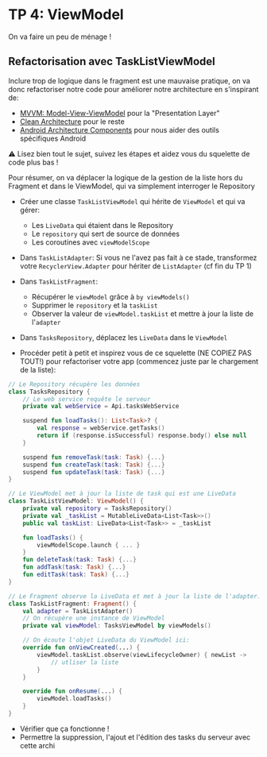 # TP 4: ViewModel

On va faire un peu de ménage !

## Refactorisation avec TaskListViewModel

Inclure trop de logique dans le fragment est une mauvaise pratique, on va donc refactoriser notre code pour améliorer notre architecture en s'inspirant de:

- [MVVM: Model-View-ViewModel](https://en.wikipedia.org/wiki/Model%E2%80%93view%E2%80%93viewmodel) pour la "Presentation Layer"
- [Clean Architecture](https://blog.cleancoder.com/uncle-bob/2012/08/13/the-clean-architecture.html) pour le reste
- [Android Architecture Components](https://developer.android.com/topic/libraries/architecture) pour nous aider des outils spécifiques Android

⚠️ Lisez bien tout le sujet, suivez les étapes et aidez vous du squelette de code plus bas !

Pour résumer, on va déplacer la logique de la gestion de la liste hors du Fragment et dans le ViewModel, qui va simplement interroger le Repository

- Créer une classe `TaskListViewModel` qui hérite de `ViewModel` et qui va gérer:  
  - Les `LiveData` qui étaient dans le Repository
  - Le `repository` qui sert de source de données
  - Les coroutines avec `viewModelScope`

- Dans `TaskListAdapter`: Si vous ne l'avez pas fait à ce stade, transformez votre `RecyclerView.Adapter` pour hériter de `ListAdapter` (cf fin du TP 1)

- Dans `TaskListFragment`:
  - Récupérer le `viewModel` grâce à `by viewModels()`
  - Supprimer le `repository` et la `taskList`
  - Observer la valeur de `viewModel.taskList` et mettre à jour la liste de l'`adapter`

- Dans `TasksRepository`, déplacez les `LiveData` dans le `ViewModel`

- Procéder petit à petit et inspirez vous de ce squelette (NE COPIEZ PAS TOUT!) pour refactoriser votre app (commencez juste par le chargement de la liste):

```kotlin
// Le Repository récupère les données
class TasksRepository {
    // Le web service requête le serveur
    private val webService = Api.tasksWebService

    suspend fun loadTasks(): List<Task>? {
        val response = webService.getTasks()
        return if (response.isSuccessful) response.body() else null
    }

    suspend fun removeTask(task: Task) {...}
    suspend fun createTask(task: Task) {...}
    suspend fun updateTask(task: Task) {...}
}

// Le ViewModel met à jour la liste de task qui est une LiveData
class TaskListViewModel: ViewModel() {
    private val repository = TasksRepository()
    private val _taskList = MutableLiveData<List<Task>>()
    public val taskList: LiveData<List<Task>> = _taskList

    fun loadTasks() {
        viewModelScope.launch { ... }
    }
    fun deleteTask(task: Task) {...}
    fun addTask(task: Task) {...}
    fun editTask(task: Task) {...}
}

// Le Fragment observe la LiveData et met à jour la liste de l'adapter:
class TaskListFragment: Fragment() {
    val adapter = TaskListAdapter()
    // On récupère une instance de ViewModel
    private val viewModel: TasksViewModel by viewModels() 

    // On écoute l'objet LiveData du ViewModel ici:
    override fun onViewCreated(...) {
        viewModel.taskList.observe(viewLifecycleOwner) { newList ->
            // utliser la liste
        }
    }

    override fun onResume(...) {
        viewModel.loadTasks()
    }
}
```

- Vérifier que ça fonctionne !
- Permettre la suppression, l'ajout et l'édition des tasks du serveur avec cette archi
